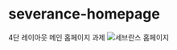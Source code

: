 # severance-homepage

4단 레이아웃 메인 홈페이지 과제
![세브란스 홈페이지](https://user-images.githubusercontent.com/105402314/172782847-073e281e-624d-43a8-9cf7-180cc6cac12f.png)
